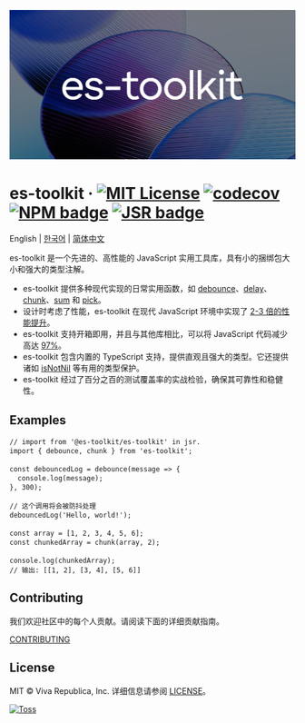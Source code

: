 ![](./docs/public/og.png)

# es-toolkit &middot; [![MIT License](https://img.shields.io/badge/license-MIT-blue.svg)](https://github.com/toss/slash/blob/main/LICENSE) [![codecov](https://codecov.io/gh/toss/es-toolkit/graph/badge.svg?token=8N5S3AR3C7)](https://codecov.io/gh/toss/es-toolkit) [![NPM badge](https://img.shields.io/npm/v/es-toolkit?logo=npm)](https://www.npmjs.com/package/es-toolkit) [![JSR badge](https://jsr.io/badges/@es-toolkit/es-toolkit)](https://jsr.io/@es-toolkit/es-toolkit)

English | [한국어](https://github.com/toss/es-toolkit/blob/main/README-ko_kr.md) | [简体中文](https://github.com/toss/es-toolkit/blob/main/README-zh_hans.md)

es-toolkit 是一个先进的、高性能的 JavaScript 实用工具库，具有小的捆绑包大小和强大的类型注解。

- es-toolkit 提供多种现代实现的日常实用函数，如 [debounce](https://es-toolkit.slash.page/reference/function/debounce.html)、[delay](https://es-toolkit.slash.page/reference/promise/delay.html)、[chunk](https://es-toolkit.slash.page/reference/array/chunk.html)、[sum](https://es-toolkit.slash.page/reference/math/sum.html) 和 [pick](https://es-toolkit.slash.page/reference/object/pick.html)。
- 设计时考虑了性能，es-toolkit 在现代 JavaScript 环境中实现了 [2-3 倍的性能提升](https://es-toolkit.slash.page/performance.html)。
- es-toolkit 支持开箱即用，并且与其他库相比，可以将 JavaScript 代码减少高达 [97%](https://es-toolkit.slash.page/bundle-size.html)。
- es-toolkit 包含内置的 TypeScript 支持，提供直观且强大的类型。它还提供诸如 [isNotNil](https://es-toolkit.slash.page/reference/predicate/isNotNil.html) 等有用的类型保护。
- es-toolkit 经过了百分之百的测试覆盖率的实战检验，确保其可靠性和稳健性。

## Examples

```tsx
// import from '@es-toolkit/es-toolkit' in jsr.
import { debounce, chunk } from 'es-toolkit';

const debouncedLog = debounce(message => {
  console.log(message);
}, 300);

// 这个调用将会被防抖处理
debouncedLog('Hello, world!');

const array = [1, 2, 3, 4, 5, 6];
const chunkedArray = chunk(array, 2);

console.log(chunkedArray);
// 输出: [[1, 2], [3, 4], [5, 6]]
```

## Contributing

我们欢迎社区中的每个人贡献。请阅读下面的详细贡献指南。

[CONTRIBUTING](https://github.com/toss/es-toolkit/blob/main/.github/CONTRIBUTING.md)

## License

MIT © Viva Republica, Inc. 详细信息请参阅 [LICENSE](./LICENSE)。

<a title="Toss" href="https://toss.im">
  <picture>
    <source media="(prefers-color-scheme: dark)" srcset="https://static.toss.im/logos/png/4x/logo-toss-reverse.png">
    <img alt="Toss" src="https://static.toss.im/logos/png/4x/logo-toss.png" width="100">
  </picture>
</a>
